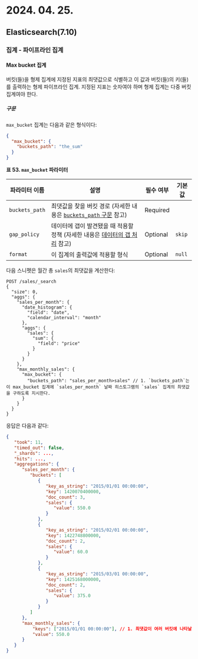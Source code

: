 # 2024. 04. 25.

## Elasticsearch(7.10)

### 집계 - 파이프라인 집계

#### Max bucket 집계

버킷(들)을 형제 집계에 지정된 지표의 최댓값으로 식별하고 이 값과 버킷(들)의 키(들)를 출력하는 형제 파이프라인 집계. 지정된 지표는 숫자여야 하며 형제 집계는 다중 버킷 집계여야 한다.

##### 구문

`max_bucket` 집계는 다음과 같은 형식이다:

```json
{
  "max_bucket": {
    "buckets_path": "the_sum"
  }
}
```

**표 53. `max_bucket` 파라미터**

| 파라미터 이름  | 설명                                                         | 필수 여부 | 기본값 |
| -------------- | ------------------------------------------------------------ | --------- | ------ |
| `buckets_path` | 최댓값을 찾을 버킷 경로 (자세한 내용은 [`buckets_path` 구문](https://www.elastic.co/guide/en/elasticsearch/reference/7.10/search-aggregations-pipeline.html#buckets-path-syntax) 참고) | Required  |        |
| `gap_policy`   | 데이터에 갭이 발견됐을 때 적용할 정책 (자세한 내용은 [데이터의 갭 처리](https://www.elastic.co/guide/en/elasticsearch/reference/7.10/search-aggregations-pipeline.html#gap-policy) 참고) | Optional  | `skip` |
| `format`       | 이 집계의 출력값에 적용할 형식                               | Optional  | `null` |

다음 스니펫은 월간 총 `sales`의 최댓값을 계산한다:

```http
POST /sales/_search
{
  "size": 0,
  "aggs": {
    "sales_per_month": {
      "date_histogram": {
        "field": "date",
        "calendar_interval": "month"
      },
      "aggs": {
        "sales": {
          "sum": {
            "field": "price"
          }
        }
      }
    },
    "max_monthly_sales": {
      "max_bucket": {
        "buckets_path": "sales_per_month>sales" // 1. `buckets_path`는 이 max_bucket 집계에 `sales_per_month` 날짜 히스토그램의 `sales` 집계의 최댓값을 구하도록 지시한다.
      }
    }
  }
}
```

응답은 다음과 같다:

```json
{
   "took": 11,
   "timed_out": false,
   "_shards": ...,
   "hits": ...,
   "aggregations": {
      "sales_per_month": {
         "buckets": [
            {
               "key_as_string": "2015/01/01 00:00:00",
               "key": 1420070400000,
               "doc_count": 3,
               "sales": {
                  "value": 550.0
               }
            },
            {
               "key_as_string": "2015/02/01 00:00:00",
               "key": 1422748800000,
               "doc_count": 2,
               "sales": {
                  "value": 60.0
               }
            },
            {
               "key_as_string": "2015/03/01 00:00:00",
               "key": 1425168000000,
               "doc_count": 2,
               "sales": {
                  "value": 375.0
               }
            }
         ]
      },
      "max_monthly_sales": {
          "keys": ["2015/01/01 00:00:00"], // 1. 최댓값이 여러 버킷에 나타날 수 있으므로 `keys`는 문자열 배열이다
          "value": 550.0
      }
   }
}
```


